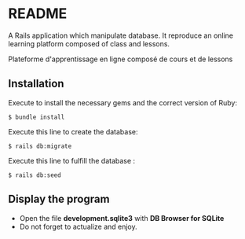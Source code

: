 # README
A Rails application which manipulate database.
It reproduce an online learning platform composed of class and lessons.

Plateforme d'apprentissage en ligne composé de cours et de lessons

## Installation

Execute to install the necessary gems and the correct version of Ruby:
```
$ bundle install
```

Execute this line to create the database:
```
$ rails db:migrate
```


Execute this line to fulfill the database :
```
$ rails db:seed
```

## Display the program

* Open the file **development.sqlite3** with **DB Browser for SQLite**
* Do not forget to actualize and enjoy.
